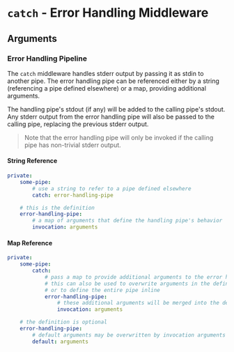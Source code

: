 # `catch` - Error Handling Middleware

## Arguments

### Error Handling Pipeline

The `catch` middleware handles stderr output by passing it as stdin to another pipe. The error handling pipe can be referenced either by a string (referencing a pipe defined elsewhere) or a map, providing additional arguments.

The handling pipe's stdout (if any) will be added to the calling pipe's stdout. Any stderr output from the error handling pipe will also be passed to the calling pipe, replacing the previous stderr output.

> Note that the error handling pipe will only be invoked if the calling pipe has non-trivial stderr output.

#### String Reference
```yaml
private:
    some-pipe:
        # use a string to refer to a pipe defined elsewhere
        catch: error-handling-pipe

    # this is the definition
    error-handling-pipe:
        # a map of arguments that define the handling pipe's behavior
        invocation: arguments
```

#### Map Reference
```yaml
private:
    some-pipe:
        catch:
            # pass a map to provide additional arguments to the error handling pipe
            # this can also be used to overwrite arguments in the definition
            # or to define the entire pipe inline
            error-handling-pipe:
                # these additional arguments will be merged into the definition's default arguments
                invocation: arguments

    # the definition is optional
    error-handling-pipe:
        # default arguments may be overwritten by invocation arguments
        default: arguments
```
